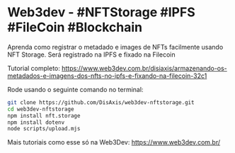 # Web3dev - #NFTStorage #IPFS #FileCoin #Blockchain
Aprenda como registrar o metadado e images de NFTs facilmente usando NFT Storage. Será registrado na IPFS e fixado na Filecoin

Tutorial completo:
https://www.web3dev.com.br/disiaxis/armazenando-os-metadados-e-imagens-dos-nfts-no-ipfs-e-fixando-na-filecoin-32c1

Rode usando o seguinte comando no terminal:
```bash
git clone https://github.com/DisAxis/web3dev-nftstorage.git
cd web3dev-nftstorage
npm install nft.storage
npm install dotenv
node scripts/upload.mjs
```

Mais tutoriais como esse só na Web3Dev:
https://www.web3dev.com.br/

